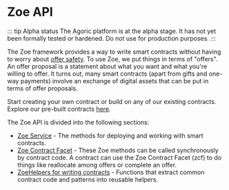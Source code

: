 # Zoe API

<Zoe-Version/>

::: tip Alpha status
The Agoric platform is at the alpha stage. It has not yet been 
formally tested or hardened. Do not use for production purposes.
:::

The Zoe framework provides a way to write smart contracts without having to worry about [offer safety](../guide/offer-safety.md). To use Zoe, we put things in terms of "offers". An offer proposal is a statement about what you want and what you're willing to offer. It turns out, many smart contracts (apart from gifts and one-way payments) involve an exchange of digital assets that can be put in terms of offer proposals.

Start creating your own contract or build on any of our existing contracts.
Explore our pre-built contracts [here](../guide/contracts/README.md).

The Zoe API is divided into the following sections:

- [Zoe Service](./zoe.md) - 
  The methods for deploying and working with smart contracts.
- [Zoe Contract Facet](./zoe-contract-facet.md) -
  These Zoe methods can be called synchronously by contract code. A contract can use the Zoe Contract Facet (zcf) to do things like reallocate among offers or complete an offer.
- [ZoeHelpers for writing contracts](./zoe-helpers.md) -
  Functions that extract common contract code and patterns into reusable helpers.
